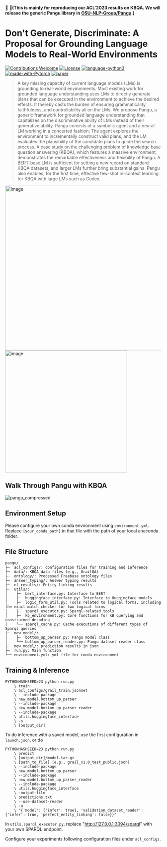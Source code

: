 :mega: :mega:**(This is mainly for reproducing our ACL'2023 results on KBQA. We will release the generic Pangu library in [OSU-NLP-Group/Pangu](https://github.com/OSU-NLP-Group/Pangu).)**

# Don't Generate, Discriminate: A Proposal for Grounding Language Models to Real-World Environments
[![Contributions Welcome](https://img.shields.io/badge/Contributions-Welcome-brightgreen.svg?style=flat-square)](https://github.com/dki-lab/Pangu/issues)
[![License](https://img.shields.io/badge/License-Apache%202.0-blue.svg)](https://opensource.org/licenses/Apache-2.0)
[![language-python3](https://img.shields.io/badge/Language-Python3-blue.svg?style=flat-square)](https://www.python.org/)
[![made-with-Pytorch](https://img.shields.io/badge/Made%20with-Pytorch-orange.svg?style=flat-square)](https://pytorch.org/)
[![paper](https://img.shields.io/badge/Paper-ACL2023-lightgrey?style=flat-square)](https://arxiv.org/abs/2212.09736)

>A key missing capacity of current language models (LMs) is grounding to real-world environments. Most existing work for grounded language understanding uses LMs to directly generate plans that can be executed in the environment to achieve the desired effects. It thereby casts the burden of ensuring grammaticality, faithfulness, and controllability all on the LMs. We propose Pangu, a generic framework for grounded language understanding that capitalizes on the discriminative ability of LMs instead of their generative ability. Pangu consists of a symbolic agent and a neural LM working in a concerted fashion: The agent explores the environment to incrementally construct valid plans, and the LM evaluates the plausibility of the candidate plans to guide the search process. A case study on the challenging problem of knowledge base question answering (KBQA), which features a massive environment, demonstrates the remarkable effectiveness and flexibility of Pangu: A BERT-base LM is sufficient for setting a new record on standard KBQA datasets, and larger LMs further bring substantial gains. Pangu also enables, for the first time, effective few-shot in-context learning for KBQA with large LMs such as Codex.


<img width="527" alt="image" src="https://github.com/dki-lab/Pangu/assets/15921425/0945d7bf-e200-4bce-867f-550bb341e16f">
<img width="392" alt="image" src="https://github.com/dki-lab/Pangu/assets/15921425/3ec0525a-4175-4944-8980-2e3d4e1b010a">

## Walk Through Pangu with KBQA
![pangu_compressed](https://github.com/dki-lab/Pangu/assets/15921425/afb980ac-0d7a-48b2-a1ff-f39e60f20437)


## Environment Setup
Please configure your own conda environment using `environment.yml`. Replace `[your_conda_path]` in that file with the path of your local anaconda folder.

## File Structure
```
pangu/
├─  acl_configs/: configuration files for training and inference
├─  data/: KBQA data files (e.g., GrailQA)
├─  ontology/: Processed Freebase ontology files
├─  answer_typing/: Answer typing results
├─  el_results/: Entity linking results 
├─  utils/:
│    ├─  bert_interface.py: Interface to BERT 
│    ├─  huggingface_interface.py: Interface to Huggingface models 
│    ├─  logic_form_util.py: Tools related to logical forms, including the exact match checker for two logical forms
│    ├─  sparql_executor.py: Sparql-related tools
│    ├─  kb_environment.py: Core functions for KB querying and constrained decoding
│    └── sparql_cache.py: Cache executions of different types of Sparql queries
├─  new_model/:
│    ├─  bottom_up_parser.py: Pangu model class
│    └── bottom_up_parser_reader.py: Pangu dataset reader class
├─  new_model/: prediction results in json
├─  run.py: Main function
└── environment.yml: yml file for conda environment 
```

## Training & Inference
```
PYTHONHASHSEED=23 python run.py
    \ train
    \ acl_configs/grail_train.jsonnet
    \ --include-package
    \ new_model.bottom_up_parser
    \ --include-package
    \ new_model.bottom_up_parser_reader
    \ --include-package
    \ utils.huggingface_interface
    \ -s
    \ [output_dir]
```

To do inference with a saved model, use the first configuration in `launch.json`, or do
```
PYTHONHASHSEED=23 python run.py
    \ predict
    \ [output_dir]/model.tar.gz
    \ [path_to_file] (e.g., grail_v1.0_test_public.json)
    \ --include-package
    \ new_model.bottom_up_parser
    \ --include-package
    \ new_model.bottom_up_parser_reader
    \ --include-package
    \ utils.huggingface_interface
    \ -output-file
    \ predictions.txt
    \ --use-dataset-reader
    \ -o
    \ "{'model': {'infer': true}, 'validation_dataset_reader': {'infer': true, 'perfect_entity_linking': false}}"
```

In `utils.sparql_executer.py`, replace "http://127.0.0.1:3094/sparql" with your own SPARQL endpoint.

Configure your experiments following configuration files under `acl_configs`.
